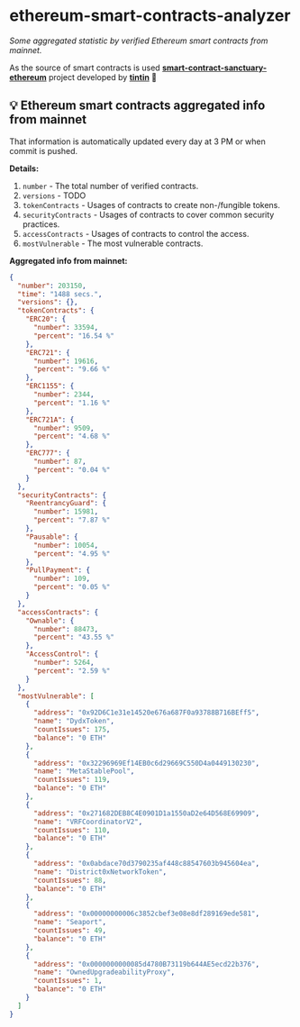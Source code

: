# ethereum-smart-contracts-analyzer

*Some aggregated statistic by verified Ethereum smart contracts from mainnet.*

As the source of smart contracts is used **[smart-contract-sanctuary-ethereum](https://github.com/tintinweb/smart-contract-sanctuary-ethereum)** project developed by **[tintin](https://github.com/tintinweb)** 👏

## 💡 Ethereum smart contracts aggregated info from mainnet

That information is automatically updated every day at 3 PM or when commit is pushed.

**Details:**

1. `number` - The total number of verified contracts.
2. `versions` - TODO
3. `tokenContracts` - Usages of contracts to create non-/fungible tokens.
4. `securityContracts` - Usages of contracts to cover common security practices. 
5. `accessContracts` - Usages of contracts to control the access.
6. `mostVulnerable` - The most vulnerable contracts.

**Aggregated info from mainnet:**

```json
{
  "number": 203150,
  "time": "1488 secs.",
  "versions": {},
  "tokenContracts": {
    "ERC20": {
      "number": 33594,
      "percent": "16.54 %"
    },
    "ERC721": {
      "number": 19616,
      "percent": "9.66 %"
    },
    "ERC1155": {
      "number": 2344,
      "percent": "1.16 %"
    },
    "ERC721A": {
      "number": 9509,
      "percent": "4.68 %"
    },
    "ERC777": {
      "number": 87,
      "percent": "0.04 %"
    }
  },
  "securityContracts": {
    "ReentrancyGuard": {
      "number": 15981,
      "percent": "7.87 %"
    },
    "Pausable": {
      "number": 10054,
      "percent": "4.95 %"
    },
    "PullPayment": {
      "number": 109,
      "percent": "0.05 %"
    }
  },
  "accessContracts": {
    "Ownable": {
      "number": 88473,
      "percent": "43.55 %"
    },
    "AccessControl": {
      "number": 5264,
      "percent": "2.59 %"
    }
  },
  "mostVulnerable": [
    {
      "address": "0x92D6C1e31e14520e676a687F0a93788B716BEff5",
      "name": "DydxToken",
      "countIssues": 175,
      "balance": "0 ETH"
    },
    {
      "address": "0x32296969Ef14EB0c6d29669C550D4a0449130230",
      "name": "MetaStablePool",
      "countIssues": 119,
      "balance": "0 ETH"
    },
    {
      "address": "0x271682DEB8C4E0901D1a1550aD2e64D568E69909",
      "name": "VRFCoordinatorV2",
      "countIssues": 110,
      "balance": "0 ETH"
    },
    {
      "address": "0x0abdace70d3790235af448c88547603b945604ea",
      "name": "District0xNetworkToken",
      "countIssues": 88,
      "balance": "0 ETH"
    },
    {
      "address": "0x00000000006c3852cbef3e08e8df289169ede581",
      "name": "Seaport",
      "countIssues": 49,
      "balance": "0 ETH"
    },
    {
      "address": "0x0000000000085d4780B73119b644AE5ecd22b376",
      "name": "OwnedUpgradeabilityProxy",
      "countIssues": 1,
      "balance": "0 ETH"
    }
  ]
}
```
